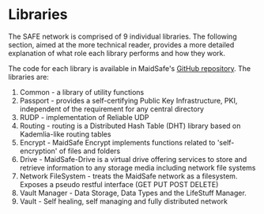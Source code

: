 # Libraries

The SAFE network is comprised of 9 individual libraries. The following section, aimed at the more technical reader, provides a more detailed explanation of what role each library performs and how they work.

The code for each library is available in MaidSafe's [GitHub repository](https://github.com/maidsafe). The libraries are:

1.  Common - a library of utility functions
2.  Passport - provides a self-certifying Public Key Infrastructure, PKI, independent of the requirement for any central directory
3.  RUDP - implementation of Reliable UDP
4.  Routing - routing is a Distributed Hash Table (DHT) library based on Kademlia-like routing tables
5.  Encrypt - MaidSafe Encrypt implements functions related to 'self-encryption' of files and folders
6.  Drive - MaidSafe-Drive is a virtual drive offering services to store and retrieve information to any storage media including network file systems
7.  Network FileSystem - treats the MaidSafe network as a filesystem. Exposes a pseudo restful interface (GET PUT POST DELETE)
8.  Vault Manager - Data Storage, Data Types and the LifeStuff Manager.
9.  Vault - Self healing, self managing and fully distributed network


